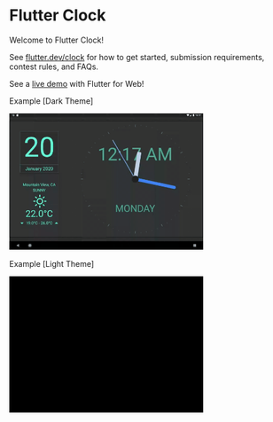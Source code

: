 # Flutter Clock

Welcome to Flutter Clock!

See [flutter.dev/clock](https://flutter.dev/clock) for how to get started, submission requirements, contest rules, and FAQs.

See a [live demo](https://maryx.github.io/flutter_clock) with Flutter for Web!

Example [Dark Theme]

<img src='screenshot1.gif' width='350'>

Example [Light Theme]

<img src='screenshot2.gif' width='350'>
